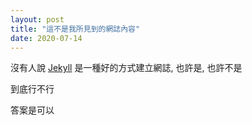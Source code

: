 ```yaml
---
layout: post
title: "這不是我所見到的網誌內容"
date: 2020-07-14
---
```


沒有人說 [Jekyll] 是一種好的方式建立網誌, 也許是, 也許不是

[Jekyll]: http://jekyllrb.com

到底行不行

答案是可以

